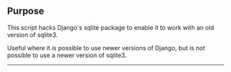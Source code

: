 ## Purpose

This script hacks Django's sqlite package to enable it to work with an old version of sqlite3. 

Useful where it _is_ possible to use newer versions of Django, but is _not_ possible to use a newer version of sqlite3.

---